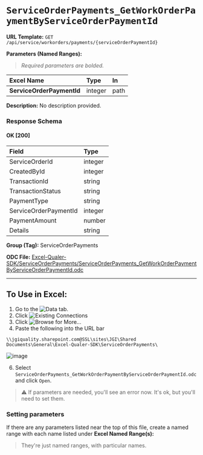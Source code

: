 # `ServiceOrderPayments_GetWorkOrderPaymentByServiceOrderPaymentId`
> 
    
**URL Template:**
`GET /api/service/workorders/payments/{serviceOrderPaymentId}`

**Parameters (Named Ranges):**

> *Required parameters are bolded.*

| Excel Name                | Type    | In   |
|:--------------------------|:--------|:-----|
| **ServiceOrderPaymentId** | integer | path |

**Description:**
No description provided.

### Response Schema

#### OK [200]

| Field                 | Type    |
|:----------------------|:--------|
| ServiceOrderId        | integer |
| CreatedById           | integer |
| TransactionId         | string  |
| TransactionStatus     | string  |
| PaymentType           | string  |
| ServiceOrderPaymentId | integer |
| PaymentAmount         | number  |
| Details               | string  |

**Group (Tag):**
ServiceOrderPayments

**ODC File:**
[Excel-Qualer-SDK/ServiceOrderPayments/ServiceOrderPayments_GetWorkOrderPaymentByServiceOrderPaymentId.odc](https://github.com/Johnson-Gage-Inspection-Inc/qualer-sdk-odc/blob/main/Excel-Qualer-SDK/ServiceOrderPayments/ServiceOrderPayments_GetWorkOrderPaymentByServiceOrderPaymentId.odc)

---

To Use in Excel:
---

1. Go to the ![`Data`](https://github.com/user-attachments/assets/da437a70-57b3-4c5b-bb01-4910ece19ed1)
 tab.
3. Click ![Existing Connections](https://github.com/user-attachments/assets/a2f1ed67-b2e0-4c23-ac90-68c870e60289)
4. Click ![`Browse for More...`](https://github.com/user-attachments/assets/8e698494-6865-41e7-b6fa-043aea81809a)
5. Paste the following into the URL bar
```
\\jgiquality.sharepoint.com@SSL\sites\JGI\Shared Documents\General\Excel-Qualer-SDK\ServiceOrderPayments\
```

![image](https://github.com/user-attachments/assets/1e1a8d87-0377-446d-aaf5-d78562991db3)

6. Select `ServiceOrderPayments_GetWorkOrderPaymentByServiceOrderPaymentId.odc` and click `Open`.

> ⚠️ If parameters are needed, you'll see an error now. It's ok, but you'll need to set them.

### Setting parameters
If there are any parameters listed near the top of this file, create a named range with each name listed under **Excel Named Range(s):**
> They're just named ranges, with particular names.
